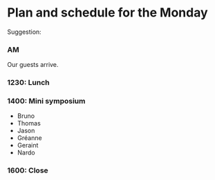 # Plan and schedule for the Monday

Suggestion:

### AM

Our guests arrive.

### 1230: Lunch
### 1400: Mini symposium

- Bruno
- Thomas
- Jason
- Gréanne
- Geraint
- Nardo

### 1600: Close
